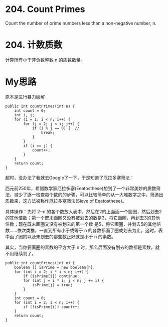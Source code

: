 # 204. Count Primes
Count the number of prime numbers less than a non-negative number, n.

# 204. 计数质数
计算所有小于非负数整数 n 的质数数量。

# My思路
原本是进行暴力破解
```
public int countPrimes(int n) {
    int count = 0;
    int i, j;
    for (i = 1; i < n; i++) {
        for (j = 2; j < i; j++) {
            if (i % j == 0) {  //
                break;
            }
        }
        if (i == j) {
            count++;
        }
    }
    return count;
}
```
超时，没办法了我就去Google了一下，于是知道了厄拉多塞筛法：

西元前250年，希腊数学家厄拉多塞(Eeatosthese)想到了一个非常美妙的质数筛法，减少了逐一检查每个数的的步骤，可以比较简单的从一大堆数字之中，筛选出质数来，这方法被称作厄拉多塞筛法(Sieve of Eeatosthese)。

具体操作：先将 2~n 的各个数放入表中，然后在2的上面画一个圆圈，然后划去2的其他倍数；第一个既未画圈又没有被划去的数是3，将它画圈，再划去3的其他倍数；现在既未画圈又没有被划去的第一个数 是5，将它画圈，并划去5的其他倍数……依次类推，一直到所有小于或等于 n 的各数都画了圈或划去为止。这时，表中画了圈的以及未划去的那些数正好就是小于 n 的素数。

其实，当你要画圈的素数的平方大于 n 时，那么后面没有划去的数都是素数，就不用继续判了。

```
public int countPrimes(int n) {
    boolean [] isPrime = new boolean[n];
    for (int i = 2; i * i < n; i++) {
        if (isPrime[i]) continue;
        for (int j = i * i; j < n; j += i) {
            isPrime[j] = true;
        }
    }
    int count = 0;
    for (int i = 2; i < n; i++) {
        if (!isPrime[i]) count++;
    }
    return count;
}
```